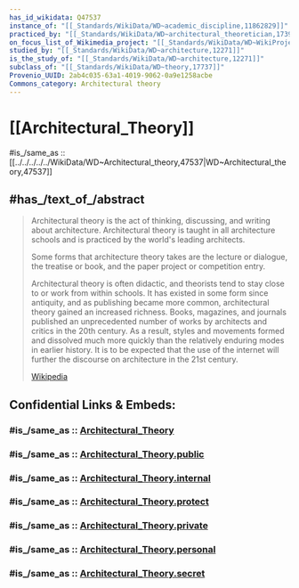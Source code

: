 ```yaml
---
has_id_wikidata: Q47537
instance_of: "[[_Standards/WikiData/WD~academic_discipline,11862829]]"
practiced_by: "[[_Standards/WikiData/WD~architectural_theoretician,17391659]]"
on_focus_list_of_Wikimedia_project: "[[_Standards/WikiData/WD~WikiProject_Craft,110249806]]"
studied_by: "[[_Standards/WikiData/WD~architecture,12271]]"
is_the_study_of: "[[_Standards/WikiData/WD~architecture,12271]]"
subclass_of: "[[_Standards/WikiData/WD~theory,17737]]"
Provenio_UUID: 2ab4c035-63a1-4019-9062-0a9e1258acbe
Commons_category: Architectural theory
---
```


# [[Architectural_Theory]] 

#is_/same_as :: [[../../../../../WikiData/WD~Architectural_theory,47537|WD~Architectural_theory,47537]] 

## #has_/text_of_/abstract 

> Architectural theory is the act of thinking, discussing, and writing about architecture. 
> Architectural theory is taught in all architecture schools and is practiced by the world's leading architects. 
> 
> Some forms that architecture theory takes are the lecture or dialogue, the treatise or book, 
> and the paper project or competition entry. 
> 
> Architectural theory is often didactic, and theorists tend to stay close to or work from within schools. It has existed in some form since antiquity, and as publishing became more common, architectural theory gained an increased richness. Books, magazines, and journals published an unprecedented number of works by architects and critics in the 20th century. As a result, styles and movements formed and dissolved much more quickly than the relatively enduring modes in earlier history. It is to be expected that the use of the internet will further the discourse on architecture in the 21st century.
>
> [Wikipedia](https://en.wikipedia.org/wiki/Architectural%20theory) 


## Confidential Links & Embeds: 

### #is_/same_as :: [Architectural_Theory](Architectural_Theory.md) 

### #is_/same_as :: [Architectural_Theory.public](/_public/Technology/Construction/Architecture/Architectural_Theory.public.md) 

### #is_/same_as :: [Architectural_Theory.internal](/_internal/Technology/Construction/Architecture/Architectural_Theory.internal.md) 

### #is_/same_as :: [Architectural_Theory.protect](/_protect/Technology/Construction/Architecture/Architectural_Theory.protect.md) 

### #is_/same_as :: [Architectural_Theory.private](/_private/Technology/Construction/Architecture/Architectural_Theory.private.md) 

### #is_/same_as :: [Architectural_Theory.personal](/_personal/Technology/Construction/Architecture/Architectural_Theory.personal.md) 

### #is_/same_as :: [Architectural_Theory.secret](/_secret/Technology/Construction/Architecture/Architectural_Theory.secret.md)

